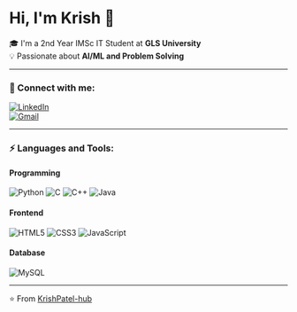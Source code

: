 # Hi, I'm Krish 👋

🎓 I'm a 2nd Year IMSc IT Student at **GLS University**  
💡 Passionate about **AI/ML and Problem Solving**

---

### 🔗 Connect with me:
[![LinkedIn](https://img.shields.io/badge/LinkedIn-blue?style=for-the-badge&logo=linkedin)](www.linkedin.com/in/krish-patel-504756377)  
[![Gmail](https://img.shields.io/badge/Gmail-D14836?style=for-the-badge&logo=gmail&logoColor=white)](mailto:krishp200717@gmail.com)

---

### ⚡ Languages and Tools:
#### Programming
![Python](https://img.shields.io/badge/Python-3776AB?style=for-the-badge&logo=python&logoColor=white)
![C](https://img.shields.io/badge/C-00599C?style=for-the-badge&logo=c&logoColor=white)
![C++](https://img.shields.io/badge/C++-00599C?style=for-the-badge&logo=c%2B%2B&logoColor=white)
![Java](https://img.shields.io/badge/Java-007396?style=for-the-badge&logo=java&logoColor=white)

#### Frontend
![HTML5](https://img.shields.io/badge/HTML5-E34F26?style=for-the-badge&logo=html5&logoColor=white)
![CSS3](https://img.shields.io/badge/CSS3-1572B6?style=for-the-badge&logo=css3&logoColor=white)
![JavaScript](https://img.shields.io/badge/JavaScript-323330?style=for-the-badge&logo=javascript&logoColor=F7DF1E)

#### Database
![MySQL](https://img.shields.io/badge/MySQL-005C84?style=for-the-badge&logo=mysql&logoColor=white)

---

⭐️ From [KrishPatel-hub](https://github.com/KrishPatel-hub)
